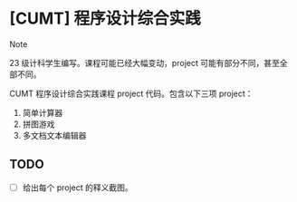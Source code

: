 # \[CUMT\] 程序设计综合实践

> [!NOTE]
> 23 级计科学生编写。课程可能已经大幅变动，project 可能有部分不同，甚至全部不同。

CUMT 程序设计综合实践课程 project 代码。包含以下三项 project：

1. 简单计算器
2. 拼图游戏
3. 多文档文本编辑器

## TODO

- [ ] 给出每个 project 的释义截图。
